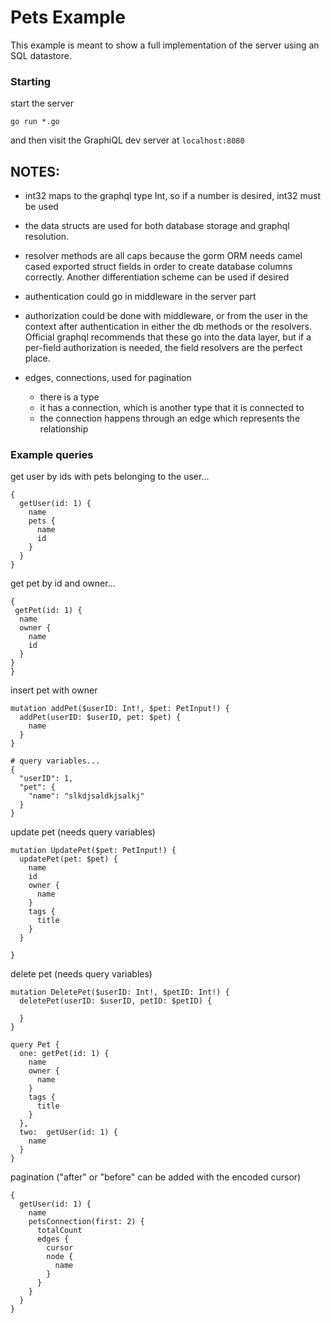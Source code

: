 # Pets Example

This example is meant to show a full implementation of the server using an SQL datastore. 

### Starting

start the server

```
go run *.go
```

and then visit the GraphiQL dev server at `localhost:8080`

## NOTES:

- int32 maps to the graphql type Int, so if a number is desired, int32 must be used

- the data structs are used for both database storage and graphql resolution.

- resolver methods are all caps because the gorm ORM needs camel cased exported struct
  fields in order to create database columns correctly. Another differentiation scheme can
  be used if desired

- authentication could go in middleware in the server part

- authorization could be done with middleware, or from the user in the context after
  authentication in either the db methods or the resolvers. Official graphql recommends
  that these go into the data layer, but if a per-field authorization is needed, the field
  resolvers are the perfect place.

- edges, connections, used for pagination
    - there is a type
    - it has a connection, which is another type that it is connected to
    - the connection happens through an edge which represents the relationship


### Example queries

get user by ids with pets belonging to the user...

```
{
  getUser(id: 1) {
    name
    pets {
      name
      id
    }
  }
}
```

get pet by id and owner...

```
{
 getPet(id: 1) {
  name
  owner {
    name
    id
  }
}
}
```

insert pet with owner

```
mutation addPet($userID: Int!, $pet: PetInput!) {
  addPet(userID: $userID, pet: $pet) {
    name
  }
}

# query variables...
{
  "userID": 1,
  "pet": {
    "name": "slkdjsaldkjsalkj"
  }
}
```

update pet (needs query variables)
```
mutation UpdatePet($pet: PetInput!) {
  updatePet(pet: $pet) {
    name
    id
    owner {
      name
    }
    tags {
      title
    }
  }

}
```

delete pet (needs query variables)
```
mutation DeletePet($userID: Int!, $petID: Int!) {
  deletePet(userID: $userID, petID: $petID) {
    
  }
}

query Pet {
  one: getPet(id: 1) {
    name
    owner {
      name
    }
    tags {
      title
    }
  },
  two: 	getUser(id: 1) {
    name
  }
}
```

pagination ("after" or "before" can be added with the encoded cursor)
```
{
  getUser(id: 1) {
    name
    petsConnection(first: 2) {
      totalCount
      edges {
        cursor 
        node {
          name
        }
      }
    }
  }
}
```
